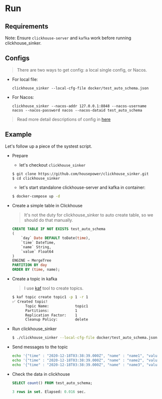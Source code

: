# Run

## Requirements

Note: Ensure `clickhouse-server` and `kafka` work before running clickhouse_sinker.

## Configs

> There are two ways to get config: a local single config, or Nacos.

- For local file:

  `clickhouse_sinker --local-cfg-file docker/test_auto_schema.json`

- For Nacos:

  `clickhouse_sinker --nacos-addr 127.0.0.1:8848 --nacos-username nacos --nacos-password nacos --nacos-dataid test_auto_schema`

> Read more detail descriptions of config in [here](../configuration/config.html)

## Example

Let's follow up a piece of the systest script.

* Prepare

  - let's checkout `clickhouse_sinker`

  ```bash
  $ git clone https://github.com/housepower/clickhouse_sinker.git
  $ cd clickhouse_sinker
  ```

  - let's start standalone clickhouse-server and kafka in container:

  ```bash
  $ docker-compose up -d
  ```

* Create a simple table in Clickhouse

  > It's not the duty for clickhouse_sinker to auto create table, so we should do that manually.

  ```sql
  CREATE TABLE IF NOT EXISTS test_auto_schema
  (
      `day` Date DEFAULT toDate(time),
      `time` DateTime,
      `name` String,
      `value` Float64
  )
  ENGINE = MergeTree
  PARTITION BY day
  ORDER BY (time, name);
  ```

* Create a topic in kafka

  > I use [kaf](https://github.com/birdayz/kaf) tool to create topics.

  ```bash
  $ kaf topic create topic1 -p 1 -r 1
  ✅ Created topic!
        Topic Name:            topic1
        Partitions:            1
        Replication Factor:    1
        Cleanup Policy:        delete
  ```


* Run clickhouse_sinker

  ```bash
  $ ./clickhouse_sinker --local-cfg-file docker/test_auto_schema.json
  ```


* Send messages to the topic

  ```bash
  echo '{"time" : "2020-12-18T03:38:39.000Z", "name" : "name1", "value" : 1}' | kaf -b '127.0.0.1:9092' produce topic1
  echo '{"time" : "2020-12-18T03:38:39.000Z", "name" : "name2", "value" : 2}' | kaf -b '127.0.0.1:9092' produce topic1
  echo '{"time" : "2020-12-18T03:38:39.000Z", "name" : "name3", "value" : 3}' | kaf -b '127.0.0.1:9092' produce topic1
  ```

* Check the data in clickhouse

  ```sql
  SELECT count() FROM test_auto_schema;

  3 rows in set. Elapsed: 0.016 sec.

  ```
